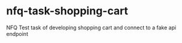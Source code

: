 # nfq-task-shopping-cart
NFQ Test task of developing shopping cart and connect to a fake api endpoint
